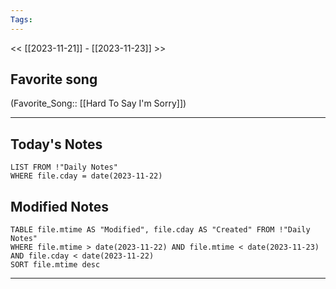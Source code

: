 ```yaml
---
Tags:
---
```

<< [[2023-11-21]] - [[2023-11-23]] >>
## Favorite song
(Favorite_Song:: [[Hard To Say I'm Sorry]])

___
## Today's Notes
```dataview
LIST FROM !"Daily Notes"
WHERE file.cday = date(2023-11-22)
```
## Modified Notes
```dataview
TABLE file.mtime AS "Modified", file.cday AS "Created" FROM !"Daily Notes" 
WHERE file.mtime > date(2023-11-22) AND file.mtime < date(2023-11-23) AND file.cday < date(2023-11-22)
SORT file.mtime desc
```
___
